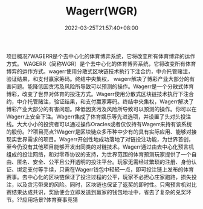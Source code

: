 ﻿---
weight: 
title: "Wagerr(WGR)"
description: "WAGERR是个去中心化的体育博弈系统，它将改变所有体育博弈的运作方式"
date: 2022-03-25T21:57:40+08:00
lastmod: 2022-03-25T16:45:40+08:00
draft: false
authors: ["Metabd"]
featuredImage: "wagerrwgr.webp"
link: ""
tags: ["数字代币","Wagerr(WGR)"]
categories: ["navigation"]
navigation: ["数字代币"]
lightgallery: true
toc: true
pinned: false
recommend: false
recommend1: false
---
项目概况?WAGERR是个去中心化的体育博弈系统，它将改变所有体育博弈的运作方式。
WAGERR（简称WGR）是个去中心化的体育博弈系统，它将改变所有体育博弈的运作方式。wagerr使用分散式区块链技术执行下注合约，中介托管赌注，验证结果，和支付赢家筹码。终结中央集权， wagerr解决了博彩产业大部分的有害问题。能降低因贪污及风险所导致可以预测的操作。Wagerr是一个分散式体育博彩，改变了世界对体育的投注方式。Wagerr使用分散式区块链技术执行下注合约，中介托管赌注，验证结果，和支付赢家筹码。终结中央集权，Wagerr解决了博彩产业大部分的有害问题。降低因贪污及风险所导致可以预测的操作。你可以在Wagerr上安全下注。Wagerr集成了体育娱乐等先进选项，并设置了头对头投注线。大大小小的投资者可以通过操作Oracles或者仅仅持有Wagerr来持有该系统的股份。??项目亮点?Wagerr是区块链众多币种中少有的具有实际应用、能够对接现实世界需求的项目。Wagerr开创性地成功落地了对链投注功能，为世界首创，至今仍没有其他项目能够开发出同类的对链技术。Wagerr通过由去中心化预言机组成的投注网络，和对零币协议的支持，为世界范围的体育预测玩家提供了一个自由、匿名、安全、公平且公开透明的投注平台。玩家无需经过繁琐的注册、身份认证、绑定支付等手续，只需在Wagerr钱包中轻轻一点，即可投注链上发布的体育赛事。去中心化的区块链保证了投注过程的公平，玩家不必担心庄家跑路，损失投注，以及贪污带来的风险。同时，区块链也保证了返奖的即时性。只需预言机对比赛结果达成共识，奖励便会立即发送到赢家的钱包地址中，省去了复杂的兑奖环节。??应用场景?体育赛事竞猜
